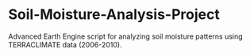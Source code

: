 # Soil-Moisture-Analysis-Project
Advanced Earth Engine script for analyzing soil moisture patterns using TERRACLIMATE data (2006-2010).
